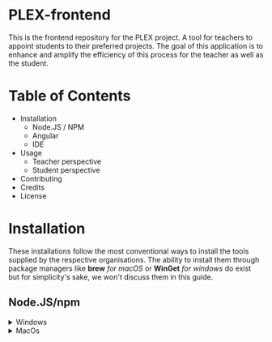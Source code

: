 # PLEX-frontend #
This is the frontend repository for the PLEX project. A tool for teachers to appoint students to their preferred projects. The goal of this application is to enhance and amplify the efficiency of this process for the teacher as well as the student. 

# Table of Contents #
- Installation
  - Node.JS / NPM
  - Angular
  - IDE 
- Usage
  - Teacher perspective
  - Student perspective
- Contributing
- Credits
- License

# Installation # 
These installations follow the most conventional ways to install the tools supplied by the respective organisations. The ability to install them through package managers like __brew__ _for macOS_ or __WinGet__ _for windows_ do exist but for simplicity's sake, we won't discuss them in this guide. 

## Node.JS/npm ###
<details>
<summary>
Windows 
</summary>
<p>
1.In order to get started with the frontend project we need some tools. One of them is Node.js/NPM. Head on over to this website: https://nodejs.org/en/download/ The LTS option will be highlighted as of writing this guide. Choose the <i>"Windows Installer"</i> option and a download will be prompted. The downloaded file will also include the NPM Package manager.

2.Open the downloaded file and your system will ask you if you want to run the software. Click _"Run"_.  The installation wizard will start. 
In order to proceed, click _"Next"_ until the option to click _"Install"_ is being presented. Just click install and the installation will proceed. When it is 
done, click "Finish" to close the installation wizard.a
  
3.Check if Node.js / NPM is installed by opening a command prompt on the system and running these seperate commands: 
 </br> `node -v`</br> `npm -v`</br> If both are installed correctly they will output their respective version.
</p>
</details>

<details>
<summary> 
MacOs
</summary>
<p>
1)
Open the terminal by pressing: <kbd> ⌘ + Space</kbd> and enter: _"Terminal"_ in the "Spotlight Search"
  
2)
Enter `node -v` and press <kbd> Enter </kbd>
</p>
 w 
</details>  
